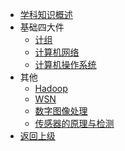 * [学科知识概述](/CS/前端/README)
* 基础四大件
  * [计组](/CS/学科知识/计组)
  * [计算机网络](/CS/学科知识/计算机网络)
  * [计算机操作系统](/CS/学科知识/OS)
* 其他
  * [Hadoop](/CS/学科知识/Hadoop)
  * [WSN](/CS/学科知识/WSN)
  * [数字图像处理](/CS/学科知识/数字图像处理)
  * [传感器的原理与检测](/CS/学科知识/传感器的原理与检测)
* [返回上级](/CS/_sidebar)
